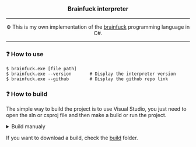 <h3 align="center">
    Brainfuck interpreter
</h3>

---

<p align="center">
    ⚙️ This is my own implementation of the <a href="https://en.wikipedia.org/wiki/Brainfuck">brainfuck</a> programming language in C#.
</p>

---

### ❓ How to use
~~~console
$ brainfuck.exe [file path]
$ brainfuck.exe --version       # Display the interpreter version
$ brainfuck.exe --github        # Display the github repo link
~~~

### ❓ How to build
The simple way to build the project is to use Visual Studio, you just need to open the sln or csproj file and then make a build or run the project.

<details> <summary>Build manualy</summary>
<p>
    If you want to build manualy, you will need to install the latest dotnet SDK <a href="https://dotnet.microsoft.com/en-us/download">here</a>.
</p>

<p>
    Then you just need to run the following cli command. You will need to choose your OS if you want to run it.
</p>

```console
# windows
$ dotnet publish -c Release -o ./build -r win-x64 --self-contained true
$ dotnet publish -c Release -o ./build -r win-x86 --self-contained true

# linux
$ dotnet publish -c Release -o ./build -r linux-x64 --self-contained true
$ dotnet publish -c Release -o ./build -r linux-arm --self-contained true

# macos
$ dotnet publish -c Release -o ./build -r osx-x64 --self-contained true
```
</details>

If you want to download a build, check the [build](./build/) folder.
